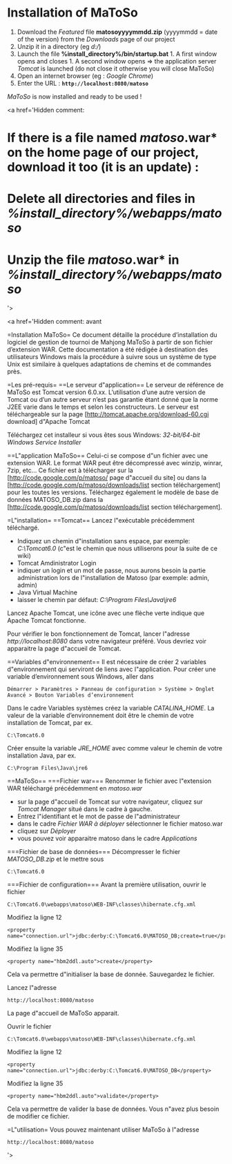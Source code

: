 # Installation of MaToSo #

  1. Download the _Featured_ file **matosoyyyymmdd.zip** (yyyymmdd = date of the version) from the _Downloads_ page of our project
  1. Unzip it in a directory (eg _d:/_)
  1. Launch the file **%install\_directory%/bin/startup.bat**
    1. A first window opens and closes
    1. A second window opens => the application server _Tomcat_ is launched (do not close it otherwise you will close MaToSo)
  1. Open an internet browser (eg : _Google Chrome_)
  1. Enter the URL : **`http://localhost:8080/matoso`**

_MaToSo_ is now installed and ready to be used !


<a href='Hidden comment: 
# If there is a file named *matoso*.war* on the home page of our project, download it too (it is an update) :
# Delete all directories and files in *%install_directory%/webapps/matoso*
# Unzip the file *matoso*.war* in *%install_directory%/webapps/matoso*
'></a>


<a href='Hidden comment: 
avant

=Installation MaToSo=
Ce document détaille la procédure d’installation du logiciel de gestion de tournoi de Mahjong MaToSo à partir de son fichier d’extension WAR.
Cette documentation a été rédigée à destination des utilisateurs Windows mais la procédure à suivre sous un système de type Unix est similaire à quelques adaptations de chemins et de commandes près.

=Les pré-requis=
==Le serveur d"application==
Le serveur de référence de MaToSo est Tomcat version 6.0.xx. L’utilisation d’une autre version de Tomcat ou d’un autre serveur n’est pas garantie étant donné que la norme J2EE varie dans le temps et selon les constructeurs.
Le serveur est téléchargeable sur la page [http://tomcat.apache.org/download-60.cgi download] d"Apache Tomcat

Téléchargez cet installeur si vous êtes sous Windows: _32-bit/64-bit Windows Service Installer_


==L"application MaToSo==
Celui-ci se compose d"un fichier avec une extension WAR. Le format WAR peut être décompressé avec winzip, winrar, 7zip, etc…
Ce fichier est à télécharger sur la [http://code.google.com/p/matoso/ page d"accueil du site] ou dans la [http://code.google.com/p/matoso/downloads/list section téléchargement] pour les toutes les versions.
Téléchargez également le modèle de base de données MATOSO_DB.zip dans la [http://code.google.com/p/matoso/downloads/list section téléchargement].

=L"installation=
==Tomcat==
Lancez l"exécutable précédemment téléchargé.
* Indiquez un chemin d"installation sans espace, par exemple: _C:\Tomcat6.0_ (c"est le chemin que nous utiliserons pour la suite de ce wiki)
* Tomcat Amdinistrator Login
* indiquer un login et un mot de passe, nous aurons besoin la partie administration lors de l"installation de Matoso (par exemple: admin, admin)
* Java Virtual Machine
* laisser le chemin par défaut: _C:\Program Files\Java\jre6_

Lancez Apache Tomcat, une icône avec une flèche verte indique que Apache Tomcat fonctionne.

Pour vérifier le bon fonctionnement de Tomcat, lancer l"adresse _http://localhost:8080_ dans votre navigateur préféré.
Vous devriez voir apparaitre la page d"accueil de Tomcat.

==Variables d"environnement==
Il est nécessaire de créer 2 variables d"environnement qui serviront de liens avec l"application.
Pour créer une variable d’environnement sous Windows, aller dans
```
Démarrer > Paramètres > Panneau de configuration > Système > Onglet Avancé > Bouton Variables d’environnement
```
Dans le cadre Variables systèmes créez la variable *CATALINA_HOME*. La valeur
de la variable d’environnement doit être le chemin de votre
installation de Tomcat, par ex.
```
C:\Tomcat6.0
```
Créer ensuite la variable *JRE_HOME* avec comme valeur le chemin de votre installation Java, par ex.
```
C:\Program Files\Java\jre6
```

==MaToSo==
===Fichier war===
Renommer le fichier avec l"extension WAR téléchargé précédemment en _matoso.war_

* sur la page d"accueil de Tomcat sur votre navigateur, cliquez sur _Tomcat Manager_ situé dans le cadre à gauche.
* Entrez l"identifiant et le mot de passe de l"administrateur
* dans le cadre _Fichier WAR à déployer_ sélectionner le fichier matoso.war
* cliquez sur _Déployer_
* vous pouvez voir apparaitre matoso dans le cadre _Applications_

===Fichier de base de données===
Décompresser le fichier _MATOSO_DB.zip_ et le mettre sous
```
C:\Tomcat6.0
```

===Fichier de configuration===
Avant la première utilisation, ouvrir le fichier
```
C:\Tomcat6.0\webapps\matoso\WEB-INF\classes\hibernate.cfg.xml
```

Modifiez la ligne 12
```
<property name="connection.url">jdbc:derby:C:\Tomcat6.0\MATOSO_DB;create=true</property>
```
Modifiez la ligne 35
```
<property name="hbm2ddl.auto">create</property>
```
Cela va permettre d"initialiser la base de donnée.
Sauvegardez le fichier.

Lancez l"adresse
```
http://localhost:8080/matoso
```
La page d"accueil de MaToSo apparait.

Ouvrir le fichier
```
C:\Tomcat6.0\webapps\matoso\WEB-INF\classes\hibernate.cfg.xml
```

Modifiez la ligne 12
```
<property name="connection.url">jdbc:derby:C:\Tomcat6.0\MATOSO_DB</property>
```
Modifiez la ligne 35
```
<property name="hbm2ddl.auto">validate</property>
```
Cela va permettre de valider la base de données. Vous n"avez plus besoin de modifier ce fichier.

=L"utilisation=
Vous pouvez maintenant utiliser MaToSo à l"adresse
```
http://localhost:8080/matoso
```

'></a>